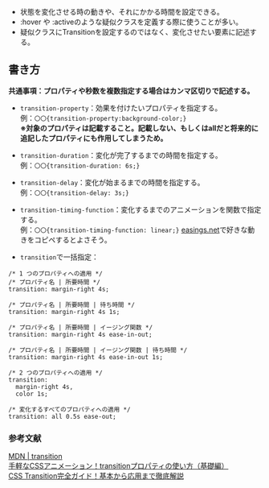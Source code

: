 - 状態を変化させる時の動きや、それにかかる時間を設定できる。
- :hover や :activeのような疑似クラスを定義する際に使うことが多い。
- 疑似クラスにTransitionを設定するのではなく、変化させたい要素に記述する。

## 書き方
**共通事項：プロパティや秒数を複数指定する場合はカンマ区切りで記述する。**
- `transition-property`：効果を付けたいプロパティを指定する。  
例：`〇〇{transition-property:background-color;}`  
**※対象のプロパティは記載すること。記載しない、もしくはallだと将来的に追記したプロパティにも作用してしまうため。**  

- `transition-duration`：変化が完了するまでの時間を指定する。  
例：`〇〇{transition-duration: 6s;}`

- `transition-delay`：変化が始まるまでの時間を指定する。  
例：`〇〇{transition-delay: 3s;}`

- `transition-timing-function`：変化するまでのアニメーションを関数で指定する。  
例：`〇〇{transition-timing-function: linear;}`
[easings.net](https://easings.net/)で好きな動きをコピペするとよさそう。

- `transition`で一括指定：  
```
/* 1 つのプロパティへの適用 */
/* プロパティ名 | 所要時間 */
transition: margin-right 4s;

/* プロパティ名 | 所要時間 | 待ち時間 */
transition: margin-right 4s 1s;

/* プロパティ名 | 所要時間 | イージング関数 */
transition: margin-right 4s ease-in-out;

/* プロパティ名 | 所要時間 | イージング関数 | 待ち時間 */
transition: margin-right 4s ease-in-out 1s;

/* 2 つのプロパティへの適用 */
transition:
  margin-right 4s,
  color 1s;

/* 変化するすべてのプロパティへの適用 */
transition: all 0.5s ease-out;
```

### 参考文献
[MDN | transition](https://developer.mozilla.org/ja/docs/Web/CSS/transition)  
[手軽なCSSアニメーション！transitionプロパティの使い方（基礎編）](https://www.asobou.co.jp/blog/web/css-animation3)  
[CSS Transition完全ガイド！基本から応用まで徹底解説](https://www.sejuku.net/blog/226145)
